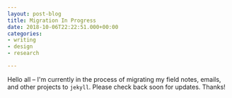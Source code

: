 ```yaml
---
layout: post-blog
title: Migration In Progress
date: 2018-10-06T22:22:51.000+00:00
categories:
- writing
- design
- research

---
```

Hello all – I'm currently in the process of migrating my field notes, emails, and other projects to `jekyll`. Please check back soon for updates. Thanks!